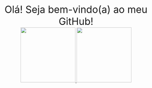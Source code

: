 
<div align="center" style=font-size:32px> Olá! Seja bem-vindo(a) ao meu GitHub!</div>
<div align="center">
  <a href="https://github.com/marvindev2022">
  <img height="180em" src="https://github-readme-stats.vercel.app/api?username=marvindev2022&show_icons=true&theme=dracula&include_all_commits=true&count_private=true"/>
  <img height="180em" src="https://github-readme-stats.vercel.app/api/top-langs/?username=marvindev2022&layout=compact&langs_count=7&theme=dracula"/>
</div>
